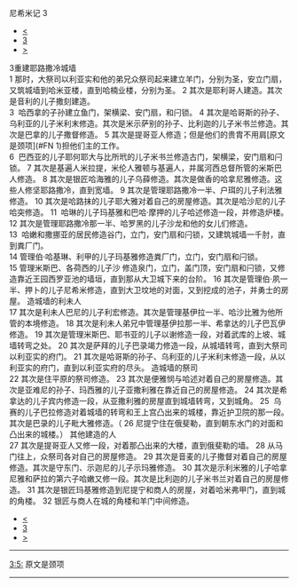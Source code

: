 ﻿





 尼希米记 3




* [<](bible/NEH02.md)
* [3](bible/NEH.md)
* [>](bible/NEH04.md)



 
3重建耶路撒冷城墙  
1 那时，大祭司以利亚实和他的弟兄众祭司起来建立羊门，分别为圣，安立门扇，又筑城墙到哈米亚楼，直到哈楠业楼，分别为圣。 
2 其次是耶利哥人建造。其次是音利的儿子撒刻建造。  
3  哈西拿的子孙建立鱼门，架横梁、安门扇，和闩锁。 
4 其次是哈哥斯的孙子、乌利亚的儿子米利末修造。其次是米示萨别的孙子、比利迦的儿子米书兰修造。其次是巴拿的儿子撒督修造。 
5 其次是提哥亚人修造；但是他们的贵胄不用肩[原文是颈项](#FN
1)担他们主的工作。  
6  巴西亚的儿子耶何耶大与比所玳的儿子米书兰修造古门，架横梁，安门扇和闩锁。 
7 其次是基遍人米拉提，米伦人雅顿与基遍人，并属河西总督所管的米斯巴人修造。 
8 其次是银匠哈海雅的儿子乌薛修造。其次是做香的哈拿尼雅修造。这些人修坚耶路撒冷，直到宽墙。 
9 其次是管理耶路撒冷一半、户珥的儿子利法雅修造。 
10 其次是哈路抹的儿子耶大雅对着自己的房屋修造。其次是哈沙尼的儿子哈突修造。 
11  哈琳的儿子玛基雅和巴哈·摩押的儿子哈述修造一段，并修造炉楼。 
12 其次是管理耶路撒冷那一半、哈罗黑的儿子沙龙和他的女儿们修造。  
13  哈嫩和撒挪亚的居民修造谷门，立门，安门扇和闩锁，又建筑城墙一千肘，直到粪厂门。  
14 管理伯·哈基琳、利甲的儿子玛基雅修造粪厂门，立门，安门扇和闩锁。  
15 管理米斯巴、各荷西的儿子沙 修造泉门，立门，盖门顶，安门扇和闩锁，又修造靠近王园西罗亚池的墙垣，直到那从大卫城下来的台阶。 
16 其次是管理伯·夙一半、押卜的儿子尼希米修造，直到大卫坟地的对面，又到挖成的池子，并勇士的房屋。 造城墙的利未人  
17 其次是利未人巴尼的儿子利宏修造。其次是管理基伊拉一半、哈沙比雅为他所管的本境修造。 
18 其次是利未人弟兄中管理基伊拉那一半、希拿达的儿子巴瓦伊修造。 
19 其次是管理米斯巴、耶书亚的儿子以谢修造一段，对着武库的上坡、城墙转弯之处。 
20 其次是萨拜的儿子巴录竭力修造一段，从城墙转弯，直到大祭司以利亚实的府门。 
21 其次是哈哥斯的孙子、乌利亚的儿子米利末修造一段，从以利亚实的府门，直到以利亚实府的尽头。 造城墙的祭司  
22 其次是住平原的祭司修造。 
23 其次是便雅悯与哈述对着自己的房屋修造。其次是亚难尼的孙子、玛西雅的儿子亚撒利雅在靠近自己的房屋修造。 
24 其次是希拿达的儿子宾内修造一段，从亚撒利雅的房屋直到城墙转弯，又到城角。 
25  乌赛的儿子巴拉修造对着城墙的转弯和王上宫凸出来的城楼，靠近护卫院的那一段。其次是巴录的儿子毗大雅修造。（ 
26 尼提宁住在俄斐勒，直到朝东水门的对面和凸出来的城楼。） 其他建造的人  
27 其次是提哥亚人又修一段，对着那凸出来的大楼，直到俄斐勒的墙。 
28 从马门往上，众祭司各对自己的房屋修造。 
29 其次是音麦的儿子撒督对着自己的房屋修造。其次是守东门、示迦尼的儿子示玛雅修造。 
30 其次是示利米雅的儿子哈拿尼雅和萨拉的第六子哈嫩又修一段。其次是比利迦的儿子米书兰对着自己的房屋修造。 
31 其次是银匠玛基雅修造到尼提宁和商人的房屋，对着哈米弗甲门，直到城的角楼。 
32 银匠与商人在城的角楼和羊门中间修造。 
* [<](bible/NEH02.md)
* [3](bible/NEH.md)
* [>](bible/NEH04.md)





---


[3:5:](#V5)
原文是颈项




---









